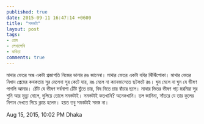 ```yaml
---
published: true
date: 2015-09-11 16:47:14 +0600
title: "সমস্তটা"
layout: post
tags:
- প্রেম
- লেখালেখি
- কবিতা
comments: true
---
```

মাথার ভেতর
অন্ধ একটা প্রজাপতি
নিজের ডানার রঙ জানেনা।
মাথার ভেতর
একটা বধির ঝিঁঝিঁপোকা।
মাথার ভেতর
নিখাদ প্রেমের কথকতায়
সুর মেলেনা
সুর কেটে যায়,
রঙ মেলে না
ক্যানভাসেতে ছটফটে রঙ।
ঘুম মেলে না
ঘুম যে ভীষণ পাগলি আমার।
ঠোঁট যে ভীষণ সর্বনাশা
ঠোঁট ছুঁতে চায়,
বিষ নিতে চায় বাঁচার ছলে।
মাথার ভিতর
ভীষণ গাঢ় মরমিয়া
সুর শুনি আর
মৃত্যু দোলে,
দুলিয়ে তোলে
সমস্তটাই।
সমস্তটাই কতখানি?
অনেকখানি।
তল জানিনা,
সাঁতরে যে তার
কূলের নিশান দেখতে গিয়ে
ক্লান্ত হলেম।
হয়ত তবু
সমস্তটাই সমস্ত না।

Aug 15, 2015, 10:02 PM
Dhaka
